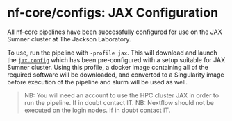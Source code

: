 # nf-core/configs: JAX Configuration

All nf-core pipelines have been successfully configured for use on the JAX Sumner cluster at The Jackson Laboratory.

To use, run the pipeline with `-profile jax`. This will download and launch the [`jax.config`](../conf/jax.config) which has been pre-configured with a setup suitable for JAX Sumner cluster. Using this profile, a docker image containing all of the required software will be downloaded, and converted to a Singularity image before execution of the pipeline and slurm will be used as well.

> NB: You will need an account to use the HPC cluster JAX in order to run the pipeline. If in doubt contact IT.
> NB: Nextflow should not be executed on the login nodes. If in doubt contact IT.
